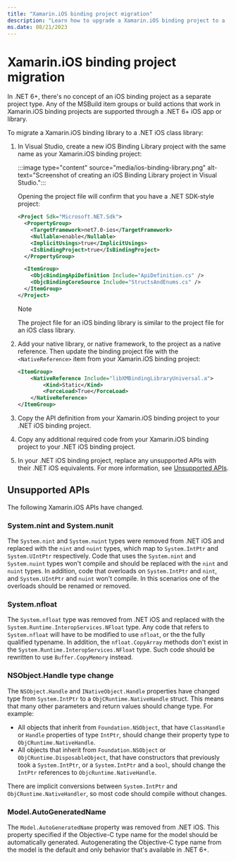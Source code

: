 ```yaml
---
title: "Xamarin.iOS binding project migration"
description: "Learn how to upgrade a Xamarin.iOS binding project to a .NET iOS project."
ms.date: 08/21/2023
---
```


# Xamarin.iOS binding project migration

In .NET 6+, there's no concept of an iOS binding project as a separate project type. Any of the MSBuild item groups or build actions that work in Xamarin.iOS binding projects are supported through a .NET 6+ iOS app or library.

To migrate a Xamarin.iOS binding library to a .NET iOS class library:

1. In Visual Studio, create a new iOS Binding Library project with the same name as your Xamarin.iOS binding project:

    :::image type="content" source="media/ios-binding-library.png" alt-text="Screenshot of creating an iOS Binding Library project in Visual Studio.":::

    Opening the project file will confirm that you have a .NET SDK-style project:

    ```xml
    <Project Sdk="Microsoft.NET.Sdk">
      <PropertyGroup>
        <TargetFramework>net7.0-ios</TargetFramework>
        <Nullable>enable</Nullable>
        <ImplicitUsings>true</ImplicitUsings>
        <IsBindingProject>true</IsBindingProject>
      </PropertyGroup>

      <ItemGroup>
        <ObjcBindingApiDefinition Include="ApiDefinition.cs" />
        <ObjcBindingCoreSource Include="StructsAndEnums.cs" />
      </ItemGroup>
    </Project>
    ```

    > [!NOTE]
    > The project file for an iOS binding library is similar to the project file for an iOS class library.

1. Add your native library, or native framework, to the project as a native reference. Then update the binding project file with the `<NativeReference>` item from your Xamarin.iOS binding project:

    ```xml
    <ItemGroup>
        <NativeReference Include="libXMBindingLibraryUniversal.a">
            <Kind>Static</Kind>
            <ForceLoad>True</ForceLoad>
        </NativeReference>
    </ItemGroup>
    ```

1. Copy the API definition from your Xamarin.iOS binding project to your .NET iOS binding project.
1. Copy any additional required code from your Xamarin.iOS binding project to your .NET iOS binding project.
1. In your .NET iOS binding project, replace any unsupported APIs with their .NET iOS equivalents. For more information, see [Unsupported APIs](#unsupported-apis).

## Unsupported APIs

The following Xamarin.iOS APIs have changed.

### System.nint and System.nunit

The `System.nint` and `System.nuint` types were removed from .NET iOS and replaced with the `nint` and `nuint` types, which map to `System.IntPtr` and `System.UIntPtr` respectively. Code that uses the `System.nint` and `System.nuint` types won't compile and should be replaced with the `nint` and `nuint` types. In addition, code that overloads on `System.IntPtr` and `nint`, and `System.UIntPtr` and `nuint` won't compile. In this scenarios one of the overloads should be renamed or removed.

### System.nfloat

The `System.nfloat` type was removed from .NET iOS and replaced with the `System.Runtime.InteropServices.NFloat` type. Any code that refers to `System.nfloat` will have to be modified to use `nfloat`, or the the fully qualified typename. In addition, the `nfloat.CopyArray` methods don't exist in the `System.Runtime.InteropServices.NFloat` type. Such code should be rewritten to use `Buffer.CopyMemory` instead.

### NSObject.Handle type change

The `NSObject.Handle` and `INativeObject.Handle` properties have changed type from `System.IntPtr` to a `ObjCRuntime.NativeHandle` struct. This means that many other parameters and return values should change type. For example:

- All objects that inherit from `Foundation.NSObject`, that have `ClassHandle` or `Handle` properties of type `IntPtr`, should change their property type to `ObjCRuntime.NativeHandle`.
- All objects that inherit from `Foundation.NSObject` or `ObjCRuntime.DisposableObject`, that have constructors that previously took a `System.IntPtr`, or a `System.IntPtr` and a `bool`, should change the `IntPtr` references to `ObjcRuntime.NativeHandle`.

There are implicit conversions between `System.IntPtr` and `ObjCRuntime.NativeHandler`, so most code should compile without changes.

### Model.AutoGeneratedName

The `Model.AutoGeneratedName` property was removed from .NET iOS. This property specified if the Objective-C type name for the model should be automatically generated. Autogenerating the Objective-C type name from the model is the default and only behavior that's available in .NET 6+.
